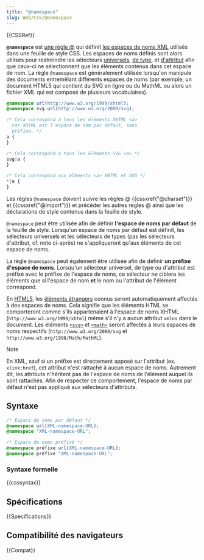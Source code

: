 ```yaml
---
title: "@namespace"
slug: Web/CSS/@namespace
---
```


{{CSSRef}}

**`@namespace`** est [une règle @](/fr/docs/Web/CSS/CSS_syntax/At-rule) qui définit [les espaces de noms XML](/fr/docs/Glossary/Namespace) utilisés dans une feuille de style CSS. Les espaces de noms définis sont alors utilisés pour restreindre les sélecteurs [universels](/fr/docs/Web/CSS/Universal_selectors), [de type](/fr/docs/Web/CSS/Type_selectors), et [d'attribut](/fr/docs/Web/CSS/Attribute_selectors) afin que ceux-ci ne sélectionnent que les éléments contenus dans cet espace de nom. La règle `@namespace` est généralement utilisée lorsqu'on manipule des documents entremêlant différents espaces de noms (par exemple, un document HTML5 qui contient du SVG en ligne ou du MathML ou alors un fichier XML qui est composé de plusieurs vocabulaires).

```css
@namespace url(http://www.w3.org/1999/xhtml);
@namespace svg url(http://www.w3.org/2000/svg);

/* Cela correspond à tous les éléments XHTML <a>
  car XHTML est l'espace de nom par défaut, sans
  préfixe. */
a {
}

/* Cela correspond à tous les éléments SVG <a> */
svg|a {
}

/* Cela correspond aux éléments <a> XHTML et SVG */
*|a {
}
```

Les règles `@namespace` doivent suivre les règles @ {{cssxref("@charset")}} et {{cssxref("@import")}} et précéder les autres règles @ ainsi que les déclarations de style contenus dans la feuille de style.

`@namespace` peut être utilisée afin de définir **l'espace de noms par défaut** de la feuille de style. Lorsqu'un espace de noms par défaut est définit, les sélecteurs universels et les sélecteurs de types (pas les sélecteurs d'attribut, cf. note ci-après) ne s'appliqueront qu'aux éléments de cet espace de noms.

La règle `@namespace` peut également être utilisée afin de définir **un préfixe d'espace de noms**. Lorsqu'un sélecteur universel, de type ou d'attribut est préfixé avec le préfixe de l'espace de noms, ce sélecteur ne ciblera les éléments que si l'espace de nom **et** le nom ou l'attribut de l'élément correspond.

En [HTML5](/fr/docs/Glossary/HTML5), les [éléments étrangers](https://html.spec.whatwg.org/#foreign-elements) connus seront automatiquement affectés à des espaces de noms. Cela signifie que les éléments HTML se comporteront comme s'ils appartenaient à l'espace de noms XHTML (`http://www.w3.org/1999/xhtml`) même s'il n'y a aucun attribut `xmlns` dans le document. Les éléments [`<svg>`](/fr/docs/Web/SVG/Reference/Element/svg) et [`<math>`](/fr/docs/Web/MathML/Reference/Element/math) seront affectés à leurs espaces de noms respectifs (`http://www.w3.org/2000/svg` et `http://www.w3.org/1998/Math/MathML`).

> [!NOTE]
> En XML, sauf si un préfixe est directement apposé sur l'attribut (ex. `xlink:href`), cet attribut n'est rattaché à aucun espace de noms. Autrement dit, les attributs n'héritent pas de l'espace de noms de l'élément auquel ils sont rattachés. Afin de respecter ce comportement, l'espace de noms par défaut n'est pas appliqué aux sélecteurs d'attributs.

## Syntaxe

```css
/* Espace de noms par défaut */
@namespace url(XML-namespace-URL);
@namespace "XML-namespace-URL";

/* Espace de noms préfixé */
@namespace préfixe url(XML-namespace-URL);
@namespace préfixe "XML-namespace-URL";
```

### Syntaxe formelle

{{csssyntax}}

## Spécifications

{{Specifications}}

## Compatibilité des navigateurs

{{Compat}}
